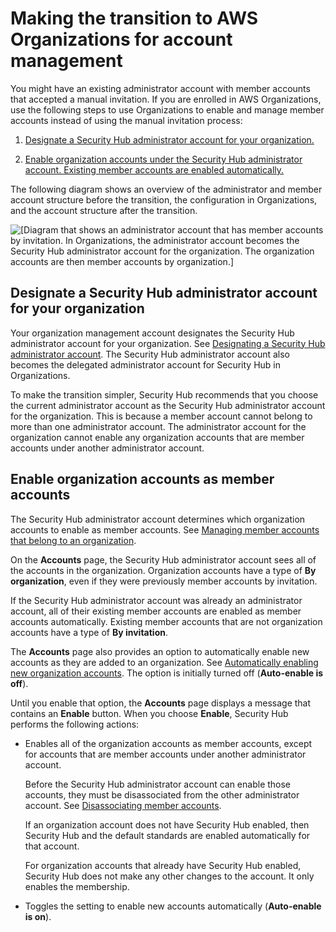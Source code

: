 # Making the transition to AWS Organizations for account management<a name="accounts-transition-to-orgs"></a>

You might have an existing administrator account with member accounts that accepted a manual invitation\. If you are enrolled in AWS Organizations, use the following steps to use Organizations to enable and manage member accounts instead of using the manual invitation process:

1. [Designate a Security Hub administrator account for your organization\.](#account-transition-delegated-administrator)

1. [Enable organization accounts under the Security Hub administrator account\. Existing member accounts are enabled automatically\.](#account-transition-enable-members)

The following diagram shows an overview of the administrator and member account structure before the transition, the configuration in Organizations, and the account structure after the transition\.

![\[Diagram that shows an administrator account that has member accounts by invitation. In Organizations, the administrator account becomes the Security Hub administrator account for the organization. The organization accounts are then member accounts by organization.\]](http://docs.aws.amazon.com/securityhub/latest/userguide/images/diagram_account_transition.png)

## Designate a Security Hub administrator account for your organization<a name="account-transition-delegated-administrator"></a>

Your organization management account designates the Security Hub administrator account for your organization\. See [Designating a Security Hub administrator account](designate-orgs-admin-account.md)\. The Security Hub administrator account also becomes the delegated administrator account for Security Hub in Organizations\.

To make the transition simpler, Security Hub recommends that you choose the current administrator account as the Security Hub administrator account for the organization\. This is because a member account cannot belong to more than one administrator account\. The administrator account for the organization cannot enable any organization accounts that are member accounts under another administrator account\.

## Enable organization accounts as member accounts<a name="account-transition-enable-members"></a>

The Security Hub administrator account determines which organization accounts to enable as member accounts\. See [Managing member accounts that belong to an organization](securityhub-accounts-orgs.md)\.

On the **Accounts** page, the Security Hub administrator account sees all of the accounts in the organization\. Organization accounts have a type of **By organization**, even if they were previously member accounts by invitation\.

If the Security Hub administrator account was already an administrator account, all of their existing member accounts are enabled as member accounts automatically\. Existing member accounts that are not organization accounts have a type of **By invitation**\.

The **Accounts** page also provides an option to automatically enable new accounts as they are added to an organization\. See [Automatically enabling new organization accounts](accounts-orgs-auto-enable.md)\. The option is initially turned off \(**Auto\-enable is off**\)\.

Until you enable that option, the **Accounts** page displays a message that contains an **Enable** button\. When you choose **Enable**, Security Hub performs the following actions:
+ Enables all of the organization accounts as member accounts, except for accounts that are member accounts under another administrator account\.

  Before the Security Hub administrator account can enable those accounts, they must be disassociated from the other administrator account\. See [Disassociating member accounts](securityhub-disassociate-members.md)\.

  If an organization account does not have Security Hub enabled, then Security Hub and the default standards are enabled automatically for that account\.

  For organization accounts that already have Security Hub enabled, Security Hub does not make any other changes to the account\. It only enables the membership\.
+ Toggles the setting to enable new accounts automatically \(**Auto\-enable is on**\)\.